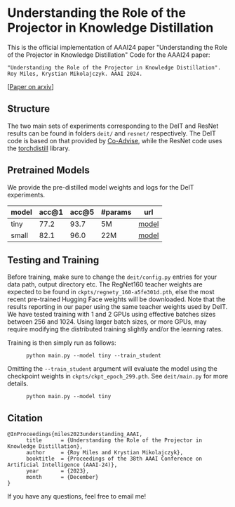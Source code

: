 # Understanding the Role of the Projector in Knowledge Distillation
This is the official implementation of AAAI24 paper "Understanding the Role of the Projector in Knowledge Distillation"
Code for the AAAI24 paper:

```text
"Understanding the Role of the Projector in Knowledge Distillation".
Roy Miles, Krystian Mikolajczyk. AAAI 2024.
```
[[Paper on arxiv](https://arxiv.org/abs/2303.11098)]

## Structure

The two main sets of experiments corresponding to the DeIT and ResNet results can be found in folders `deit/` and `resnet/` respectively. The DeIT code is based on that provided by [Co-Advise](https://github.com/OliverRensu/co-advise), while the ResNet code uses the [torchdistill](https://github.com/yoshitomo-matsubara/torchdistill) library.


## Pretrained Models

We provide the pre-distilled model weights and logs for the DeIT experiments.

| model | acc@1 | acc@5 | #params | url |
| --- | --- | --- | --- | --- |
| tiny | 77.2 | 93.7 | 5M | [model](https://drive.google.com/drive/folders/1X8U2EA1gGtJ1RugbjUw6GM0-BGtEZ-LO?usp=drive_link) |
| small | 82.1 | 96.0 | 22M| [model](https://drive.google.com/drive/folders/1e6i7Aq_cKEMrGRuLP_9gt7LzcAQbeO0F?usp=drive_link) |

## Testing and Training

Before training, make sure to change the `deit/config.py` entries for your data path, output directory etc. The RegNet160 teacher weights are expected to be found in `ckpts/regnety_160-a5fe301d.pth`, else the most recent pre-trained Hugging Face weights will be downloaded. Note that the results reporting in our paper using the same teacher weights used by DeIT. We have tested training with 1 and 2 GPUs using effective batches sizes between 256 and 1024. Using larger batch sizes, or more GPUs, may require modifying the distributed training slightly and/or the learning rates.

Training is then simply run as follows:
```
      python main.py --model tiny --train_student
```

Omitting the `--train_student` argument will evaluate the model using the checkpoint weights in `ckpts/ckpt_epoch_299.pth`. See `deit/main.py` for more details. 
```
      python main.py --model tiny
```

## Citation
```
@InProceedings{miles2023understanding_AAAI,
      title      = {Understanding the Role of the Projector in Knowledge Distillation}, 
      author     = {Roy Miles and Krystian Mikolajczyk},
      booktitle  = {Proceedings of the 38th AAAI Conference on Artificial Intelligence (AAAI-24)},
      year       = {2023},
      month      = {December}
}
```

If you have any questions, feel free to email me! 